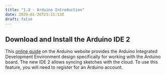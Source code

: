 ```yaml
---
title: "1.3 - Arduino Introduction"
date: 2020-01-26T23:11:13Z
draft: false
---
```


## Download and Install the Arduino IDE 2

This [online guide](https://docs.arduino.cc/software/ide-v2/tutorials/getting-started/ide-v2-downloading-and-installing) on the Arduino website provides the Arduino Integrated Development Environment design specifically for working with the Arduino board. The new IDE 2 allows syncing sketches with the cloud. To use this feature, you will need to register for an Arduino account.
